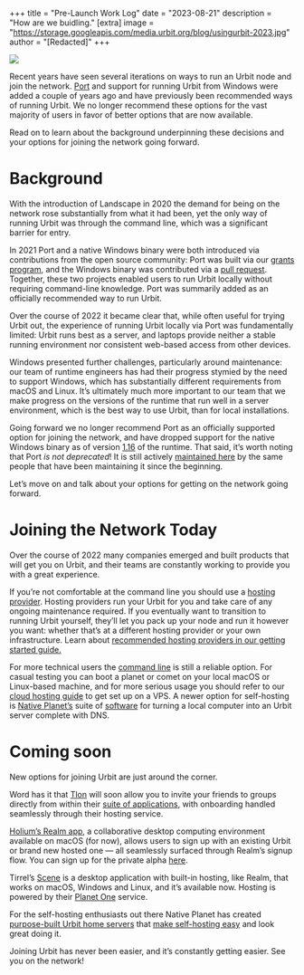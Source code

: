 +++
title = "Pre-Launch Work Log"
date = "2023-08-21"
description = "How are we buidling."
[extra]
image = "https://storage.googleapis.com/media.urbit.org/blog/usingurbit-2023.jpg"
author = "[Redacted]"
+++

![](https://storage.googleapis.com/media.urbit.org/blog/usingurbit-2023.jpg)

Recent years have seen several iterations on ways to run an Urbit node and join the network. [Port](https://github.com/latterbolden/port) and support for running Urbit from Windows were added a couple of years ago and have previously been recommended ways of running Urbit. We no longer recommend these options for the vast majority of users in favor of better options that are now available. 

Read on to learn about the background underpinning these decisions and your options for joining the network going forward.



# Background

With the introduction of Landscape in 2020 the demand for being on the network rose substantially from what it had been, yet the only way of running Urbit was through the command line, which was a significant barrier for entry. 

In 2021 Port and a native Windows binary were both introduced via contributions from the open source community: Port was built via our [grants](https://urbit.org/grants/cross-platform-desktop-urbit-app) [program](https://urbit.org/grants), and the Windows binary was contributed via a [pull request](https://github.com/urbit/urbit/pull/4675). Together, these two projects enabled users to run Urbit locally without requiring command-line knowledge. Port was summarily added as an officially recommended way to run Urbit.

Over the course of 2022 it became clear that, while often useful for trying Urbit out, the experience of running Urbit locally via Port was fundamentally limited: Urbit runs best as a server, and laptops provide neither a stable running environment nor consistent web-based access from other devices.

Windows presented further challenges, particularly around maintenance: our team of runtime engineers has had their progress stymied by the need to support Windows, which has substantially different requirements from macOS and Linux. It’s ultimately much more important to our team that we make progress on the versions of the runtime that run well in a server environment, which is the best way to use Urbit, than for local installations.

Going forward we no longer recommend Port as an officially supported option for joining the network, and have dropped support for the native Windows binary as of version [1.16](https://groups.google.com/a/urbit.org/g/dev/c/3S6A8Qf8Qzg) of the runtime. That said, it’s worth noting that Port *is not deprecated*! It is still actively [maintained here](https://github.com/latterbolden/port) by the same people that have been maintaining it since the beginning.

Let’s move on and talk about your options for getting on the network going forward.


# Joining the Network Today

Over the course of 2022 many companies emerged and built products that will get you on Urbit, and their teams are constantly working to provide you with a great experience.

If you’re not comfortable at the command line you should use a [hosting provider](https://urbit.org/getting-started/hosted). Hosting providers run your Urbit for you and take care of any ongoing maintenance required. If you eventually want to transition to running Urbit yourself, they’ll let you pack up your node and run it however you want: whether that’s at a different hosting provider or your own infrastructure. Learn about [recommended hosting providers in our getting started guide.](https://urbit.org/getting-started/hosting-providers)

For more technical users the [command line](https://urbit.org/getting-started/cli) is still a reliable option. For casual testing you can boot a planet or comet on your local macOS or Linux-based machine, and for more serious usage you should refer to our [cloud hosting guide](https://urbit.org/getting-started/cloud-hosting) to get set up on a VPS. A newer option for self-hosting is [Native Planet’s](https://nativeplanet.io) suite of [software](https://www.nativeplanet.io/software) for turning a local computer into an Urbit server complete with DNS.


# Coming soon

New options for joining Urbit are just around the corner.

Word has it that [Tlon](https://tlon.io/hosting) will soon allow you to invite your friends to groups directly from within their [suite of applications](https://tlon.io/landscape), with onboarding handled seamlessly through their hosting service. 

[Holium’s Realm app](https://www.youtube.com/watch?v=gdu4QtFR-Bs), a collaborative desktop computing environment available on macOS (for now), allows users to sign up with an existing Urbit or brand new hosted one — all seamlessly surfaced through Realm’s signup flow. You can sign up for the private alpha [here](https://holium.com).

Tirrel’s [Scene](https://planet.one/scene) is a desktop application with built-in hosting, like Realm, that works on macOS, Windows and Linux, and it’s available now. Hosting is powered by their [Planet One](https://planet.one) service.

For the self-hosting enthusiasts out there Native Planet has created [purpose-built Urbit home servers](https://www.nativeplanet.io/hardware) that [make self-hosting easy](https://twitter.com/jmrphy/status/1616196970384887808) and look great doing it.

Joining Urbit has never been easier, and it’s constantly getting easier. See you on the network!
